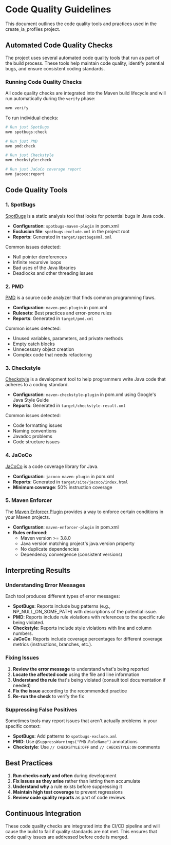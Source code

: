 # Code Quality Guidelines

This document outlines the code quality tools and practices used in the create_ia_profiles project.

## Automated Code Quality Checks

The project uses several automated code quality tools that run as part of the build process. These tools help maintain code quality, identify potential bugs, and ensure consistent coding standards.

### Running Code Quality Checks

All code quality checks are integrated into the Maven build lifecycle and will run automatically during the `verify` phase:

```bash
mvn verify
```

To run individual checks:

```bash
# Run just SpotBugs
mvn spotbugs:check

# Run just PMD
mvn pmd:check

# Run just Checkstyle
mvn checkstyle:check

# Run just JaCoCo coverage report
mvn jacoco:report
```

## Code Quality Tools

### 1. SpotBugs

[SpotBugs](https://spotbugs.github.io/) is a static analysis tool that looks for potential bugs in Java code.

- **Configuration**: `spotbugs-maven-plugin` in pom.xml
- **Exclusion file**: `spotbugs-exclude.xml` in the project root
- **Reports**: Generated in `target/spotbugsXml.xml`

Common issues detected:
- Null pointer dereferences
- Infinite recursive loops
- Bad uses of the Java libraries
- Deadlocks and other threading issues

### 2. PMD

[PMD](https://pmd.github.io/) is a source code analyzer that finds common programming flaws.

- **Configuration**: `maven-pmd-plugin` in pom.xml
- **Rulesets**: Best practices and error-prone rules
- **Reports**: Generated in `target/pmd.xml`

Common issues detected:
- Unused variables, parameters, and private methods
- Empty catch blocks
- Unnecessary object creation
- Complex code that needs refactoring

### 3. Checkstyle

[Checkstyle](https://checkstyle.org/) is a development tool to help programmers write Java code that adheres to a coding standard.

- **Configuration**: `maven-checkstyle-plugin` in pom.xml using Google's Java Style Guide
- **Reports**: Generated in `target/checkstyle-result.xml`

Common issues detected:
- Code formatting issues
- Naming conventions
- Javadoc problems
- Code structure issues

### 4. JaCoCo

[JaCoCo](https://www.jacoco.org/jacoco/) is a code coverage library for Java.

- **Configuration**: `jacoco-maven-plugin` in pom.xml
- **Reports**: Generated in `target/site/jacoco/index.html`
- **Minimum coverage**: 50% instruction coverage

### 5. Maven Enforcer

The [Maven Enforcer Plugin](https://maven.apache.org/enforcer/maven-enforcer-plugin/) provides a way to enforce certain conditions in your Maven projects.

- **Configuration**: `maven-enforcer-plugin` in pom.xml
- **Rules enforced**:
  - Maven version >= 3.8.0
  - Java version matching project's java.version property
  - No duplicate dependencies
  - Dependency convergence (consistent versions)

## Interpreting Results

### Understanding Error Messages

Each tool produces different types of error messages:

- **SpotBugs**: Reports include bug patterns (e.g., NP_NULL_ON_SOME_PATH) with descriptions of the potential issue.
- **PMD**: Reports include rule violations with references to the specific rule being violated.
- **Checkstyle**: Reports include style violations with line and column numbers.
- **JaCoCo**: Reports include coverage percentages for different coverage metrics (instructions, branches, etc.).

### Fixing Issues

1. **Review the error message** to understand what's being reported
2. **Locate the affected code** using the file and line information
3. **Understand the rule** that's being violated (consult tool documentation if needed)
4. **Fix the issue** according to the recommended practice
5. **Re-run the check** to verify the fix

### Suppressing False Positives

Sometimes tools may report issues that aren't actually problems in your specific context:

- **SpotBugs**: Add patterns to `spotbugs-exclude.xml`
- **PMD**: Use `@SuppressWarnings("PMD.RuleName")` annotations
- **Checkstyle**: Use `// CHECKSTYLE:OFF` and `// CHECKSTYLE:ON` comments

## Best Practices

1. **Run checks early and often** during development
2. **Fix issues as they arise** rather than letting them accumulate
3. **Understand why** a rule exists before suppressing it
4. **Maintain high test coverage** to prevent regressions
5. **Review code quality reports** as part of code reviews

## Continuous Integration

These code quality checks are integrated into the CI/CD pipeline and will cause the build to fail if quality standards are not met. This ensures that code quality issues are addressed before code is merged.